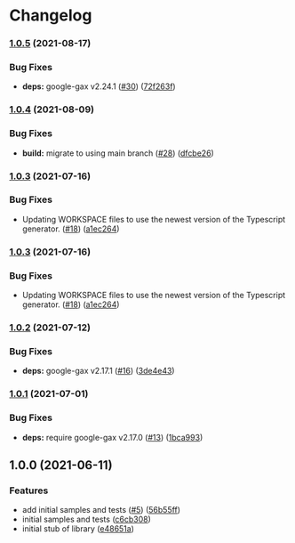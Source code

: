 # Changelog

### [1.0.5](https://www.github.com/googleapis/nodejs-apigee-connect/compare/v1.0.4...v1.0.5) (2021-08-17)


### Bug Fixes

* **deps:** google-gax v2.24.1 ([#30](https://www.github.com/googleapis/nodejs-apigee-connect/issues/30)) ([72f263f](https://www.github.com/googleapis/nodejs-apigee-connect/commit/72f263f19d5490a83f963fcd071d0485678c0ba5))

### [1.0.4](https://www.github.com/googleapis/nodejs-apigee-connect/compare/v1.0.3...v1.0.4) (2021-08-09)


### Bug Fixes

* **build:** migrate to using main branch ([#28](https://www.github.com/googleapis/nodejs-apigee-connect/issues/28)) ([dfcbe26](https://www.github.com/googleapis/nodejs-apigee-connect/commit/dfcbe2672c024a574e2fc1d60b8d668bbdf074b9))

### [1.0.3](https://www.github.com/googleapis/nodejs-apigee-connect/compare/v1.0.2...v1.0.3) (2021-07-16)


### Bug Fixes

* Updating WORKSPACE files to use the newest version of the Typescript generator. ([#18](https://www.github.com/googleapis/nodejs-apigee-connect/issues/18)) ([a1ec264](https://www.github.com/googleapis/nodejs-apigee-connect/commit/a1ec26422107c2e78ddb45aa89827db052017a54))

### [1.0.3](https://www.github.com/googleapis/nodejs-apigee-connect/compare/v1.0.2...v1.0.3) (2021-07-16)


### Bug Fixes

* Updating WORKSPACE files to use the newest version of the Typescript generator. ([#18](https://www.github.com/googleapis/nodejs-apigee-connect/issues/18)) ([a1ec264](https://www.github.com/googleapis/nodejs-apigee-connect/commit/a1ec26422107c2e78ddb45aa89827db052017a54))

### [1.0.2](https://www.github.com/googleapis/nodejs-apigee-connect/compare/v1.0.1...v1.0.2) (2021-07-12)


### Bug Fixes

* **deps:** google-gax v2.17.1 ([#16](https://www.github.com/googleapis/nodejs-apigee-connect/issues/16)) ([3de4e43](https://www.github.com/googleapis/nodejs-apigee-connect/commit/3de4e4319f720357f1bfc4ab7acc5e50281f1f6d))

### [1.0.1](https://www.github.com/googleapis/nodejs-apigee-connect/compare/v1.0.0...v1.0.1) (2021-07-01)


### Bug Fixes

* **deps:** require google-gax v2.17.0 ([#13](https://www.github.com/googleapis/nodejs-apigee-connect/issues/13)) ([1bca993](https://www.github.com/googleapis/nodejs-apigee-connect/commit/1bca99349c29d064d516606b39d29791d7e88023))

## 1.0.0 (2021-06-11)


### Features

* add initial samples and tests ([#5](https://www.github.com/googleapis/nodejs-apigee-connect/issues/5)) ([56b55ff](https://www.github.com/googleapis/nodejs-apigee-connect/commit/56b55ffb36d0dabc92019489aa5e3918ae7db239))
* initial samples and tests ([c6cb308](https://www.github.com/googleapis/nodejs-apigee-connect/commit/c6cb3085da868309b1b62db342df940e31ce9685))
* initial stub of library ([e48651a](https://www.github.com/googleapis/nodejs-apigee-connect/commit/e48651af7d82e064311353a4871d84299c867a43))
